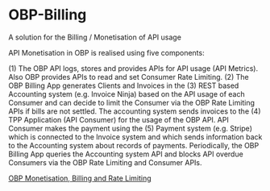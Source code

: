 # OBP-Billing

A solution for the Billing / Monetisation of API usage 

API Monetisation in OBP is realised using five components: 

(1) The OBP API logs, stores and provides APIs for API usage (API Metrics). Also OBP provides APIs to read and set Consumer Rate Limiting. (2) The OBP Billing App generates Clients and Invoices in the (3) REST based Accounting system (e.g. Invoice Ninja) based on the API usage of each Consumer and can decide to limit the Consumer via the OBP Rate Limiting APIs if bills are not settled. The accounting system sends invoices to the (4) TPP Application (API Consumer) for the usage of the OBP API. API Consumer makes the payment using the (5) Payment system (e.g. Stripe) which is connected to the Invoice system and which sends information back to the Accounting system about records of payments. Periodically, the OBP Billing App queries the Accounting system API and blocks API overdue Consumers via the OBP Rate Limiting and Consumer APIs.

[OBP Monetisation, Billing and Rate Limiting](https://user-images.githubusercontent.com/485218/74542852-ac946c00-4f44-11ea-9ac7-58a2b1453fa4.png)
